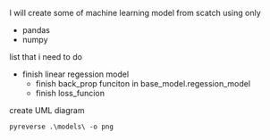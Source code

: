 I will create some of machine learning model from scatch using only 
- pandas
- numpy


list that i need to do 

- finish linear regession model
  - finish back_prop funciton in base_model.regession_model
  - finish loss_funcion

create UML diagram
```terminal
pyreverse .\models\ -o png 
```